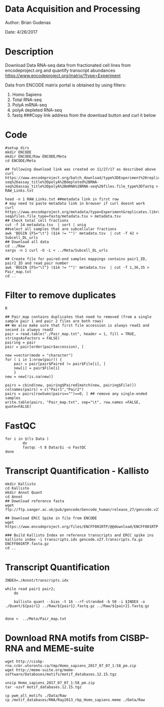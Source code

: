 Data Acquisition and Processing
=============================
Author: Brian Gudenas

Date: 4/26/2017

# Description
Download Data RNA-seq data from fractionated cell lines from encodeproject.org and quantify transcript abundances
https://www.encodeproject.org/matrix/?type=Experiment

Data from ENCODE matrix portal is obtained  by using filters:
1. Homo Sapiens
2. Total RNA-seq
3. PolyA mRNA-seq
4. polyA depleted RNA-seq
5. fastq
###Copy link address from the download button and curl it below

Code
======================================
    #setup dirs
    mkdir ENCODE
    mkdir ENCODE/Raw ENCODE/Meta
    cd ENCODE/Meta

    ## following download link was created on 11/27/17 as described above
    curl https://www.encodeproject.org/batch_download/type%3DExperiment%26replicates.library.biosample.donor.organism.scientific_name%3DHomo%2Bsapiens%26assay_title%3Dtotal%2BRNA-seq%26assay_title%3DpolyA%2Bdepleted%2BRNA-seq%26assay_title%3DpolyA%2BmRNA%2BRNA-seq%26files.file_type%3Dfastq > RAW_Links.txt

    head -n 1 RAW_Links.txt ##metadata link in first row
	# may need to paste metadata link in browser if curl doesnt work
    curl https://www.encodeproject.org/metadata/type=Experiment&replicates.library.biosample.donor.organism.scientific_name=Homo+sapiens&assay_title=total+RNA-seq&files.file_type=fastq/metadata.tsv > metadata.tsv
    ## Check total cell fractions
    cut -f 14 metadata.tsv  | sort | uniq
    ##select all samples that are subcellular fractions
    awk 'BEGIN {FS="\t"} ($14 != "")' metadata.tsv  | cut -f 42 > Subcell_DL_urls
    ## Download all data
	cd ../Raw
    xargs -n 1 curl -O -L < ../Meta/Subcell_DL_urls

    ## Create file for paired-end samples mappings contains pair1_ID, pair2_ID and read_pair number
    awk 'BEGIN {FS="\t"} ($14 != "")' metadata.tsv  | cut -f 1,36,35 > Pair_map.txt
    cd ..

Filter to remove duplicates
====================================
    R

    ## Pair_map contains duplicates that need to removed (from a single sample pair 1 and pair 2 files are both rows)
    ## We also make sure that first file accession is always read1 and second is always read2
    pair = read.table("./Pair_map.txt", header = 1, fill = TRUE, stringsAsFactors = FALSE)
    pairing = pair
    pair = pair[order(pair$accession), ]

    new =vector(mode = "character")
    for ( i in 1:nrow(pair)) {
        pair = pair[pair$Paired != pair$File[i], ]
        new[i] = pair$File[i]
    	}
    new = new[!is.na(new)]

    pairs = cbind(new, pairing$Paired[match(new, pairing$File)])
    colnames(pairs) = c("Pair1","Pair2")
    pairs = pairs[rowSums(pairs=="")==0, ] ## remove any single-ended samples
    write.table(pairs, "Pair_map.txt", sep="\t", row.names =FALSE, quote=FALSE)

FastQC
=======================================
    for i in $(ls Data )
            do
            fastqc -t 8 Data/$i -o FastQC
    done

Transcript Quantification - Kallisto
=======================================
    mkdir Kallisto
    cd Kallisto
    mkdir Annot Quant
    cd Annot
    ## Download reference fasta
    wget ftp://ftp.sanger.ac.uk/pub/gencode/Gencode_human/release_27/gencode.v27.transcripts.fa.gz

    ## Download ERCC Spike in file from ENCODE
    wget https://www.encodeproject.org/files/ENCFF001RTP/@@download/ENCFF001RTP.fasta.gz

    ### Build Kallisto Index on reference transcripts and ERCC spike ins
    kallisto index -i transcripts.idx gencode.v27.transcripts.fa.gz ENCFF001RTP.fasta.gz
    cd ..


Transcript Quantification
=======================================
    INDEX=./Annot/transcripts.idx

    while read pair1 pair2;
        do

        kallisto quant --bias -t 16 --rf-stranded -b 50 -i $INDEX -o ./Quant/${pair1} ../Raw/${pair1}.fastq.gz ../Raw/${pair2}.fastq.gz
                 

    done <  ../Meta/Pair_map.txt


Download RNA motifs from CISBP-RNA and MEME-suite
========================================
    wget http://cisbp-rna.ccbr.utoronto.ca/tmp/Homo_sapiens_2017_07_07_1:58_pm.zip
	wget http://meme-suite.org/meme-software/Databases/motifs/motif_databases.12.15.tgz
    
	unzip Homo_sapiens_2017_07_07_1:58_pm.zip
    tar -xzvf motif_databases.12.15.tgz
	
	cp pwm_all_motifs ./Data/Raw
	cp /motif_databases/RNA/Ray2013_rbp_Homo_sapiens.meme ./Data/Raw
	
    
